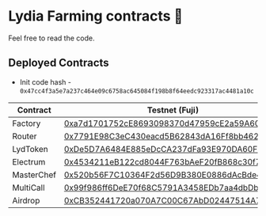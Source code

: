 # Lydia Farming contracts 🦁

Feel free to read the code.

## Deployed Contracts

- Init code hash - `0x47cc4f3a5e7a237c464e09c6758ac645084f198b8f64eedc923317ac4481a10c`


|	Contract	    |	Testnet (Fuji)	                            |	Mainnet	                                    |
|	------------	|	------------	                            |	------------                                |
|   Factory     	|   [0xa7d1701752cE8693098370d47959cE2a59A605b7](https://cchain.explorer.avax-test.network/address/0xa7d1701752cE8693098370d47959cE2a59A605b7)  |   [0xe0C1bb6DF4851feEEdc3E14Bd509FEAF428f7655](https://cchain.explorer.avax.network/address/0xe0C1bb6DF4851feEEdc3E14Bd509FEAF428f7655)  |
|   Router       	|   [0x7791E98C3eC430eacd5B62843dA16Ff8bb462FB2](https://cchain.explorer.avax-test.network/address/0x7791E98C3eC430eacd5B62843dA16Ff8bb462FB2)  |   [0xA52aBE4676dbfd04Df42eF7755F01A3c41f28D27](https://cchain.explorer.avax.network/address/0xA52aBE4676dbfd04Df42eF7755F01A3c41f28D27)  |
|   LydToken     	|   [0xDe5D7A6484E885eDcCA237dFa93E970DA60F74Db](https://cchain.explorer.avax-test.network/address/0xDe5D7A6484E885eDcCA237dFa93E970DA60F74Db)  |   [0x4C9B4E1AC6F24CdE3660D5E4Ef1eBF77C710C084](https://cchain.explorer.avax.network/address/0x4C9B4E1AC6F24CdE3660D5E4Ef1eBF77C710C084)  |
|   Electrum        |   [0x4534211eB122cd8044F763bAeF20fB868c30f772](https://cchain.explorer.avax-test.network/address/0x4534211eB122cd8044F763bAeF20fB868c30f772)  |   [0x814409AbbC142fa5824C034d564D8D738b20cD51](https://cchain.explorer.avax.network/address/0x814409AbbC142fa5824C034d564D8D738b20cD51)  |
|   MasterChef     	|   [0x520b56F7C10364F2d56D9B380E0886dAcBde4e1c](https://cchain.explorer.avax-test.network/address/0x520b56F7C10364F2d56D9B380E0886dAcBde4e1c)  |   [0xFb26525B14048B7BB1F3794F6129176195Db7766](https://cchain.explorer.avax.network/address/0xFb26525B14048B7BB1F3794F6129176195Db7766)  |
|   MultiCall     	|   [0x99f986ff6DeE70f68C5791A3458EDb7aa4dbDb2a](https://cchain.explorer.avax-test.network/address/0x99f986ff6DeE70f68C5791A3458EDb7aa4dbDb2a)  |   [0x98e2060F672FD1656a07bc12D7253b5e41bF3876](https://cchain.explorer.avax.network/address/0x98e2060F672FD1656a07bc12D7253b5e41bF3876)  |
|   Airdrop     	|   [0xCB352441720a070A7C00C67AbD02447514A7173A](https://cchain.explorer.avax-test.network/address/0xCB352441720a070A7C00C67AbD02447514A7173A)  |   [0x2e00De8fa96056486eDf668136dC9dD50E1Dc4a7](https://cchain.explorer.avax.network/address/0x2e00De8fa96056486eDf668136dC9dD50E1Dc4a7)  |
